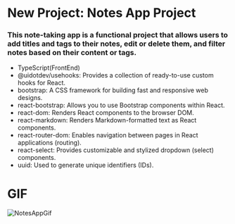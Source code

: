 # New Project: Notes App Project 

### This note-taking app is a functional project that allows users to add titles and tags to their notes, edit or delete them, and filter notes based on their content or tags.

- TypeScript(FrontEnd)
- @uidotdev/usehooks: Provides a collection of ready-to-use custom hooks for React.
- bootstrap: A CSS framework for building fast and responsive web designs.
- react-bootstrap: Allows you to use Bootstrap components within React.
- react-dom: Renders React components to the browser DOM.
- react-markdown: Renders Markdown-formatted text as React components.
- react-router-dom: Enables navigation between pages in React applications (routing).
- react-select: Provides customizable and stylized dropdown (select) components.
- uuid: Used to generate unique identifiers (IDs).



# GIF
![NotesAppGif](https://github.com/user-attachments/assets/0d173771-0778-4006-bb94-0264898c032a)
